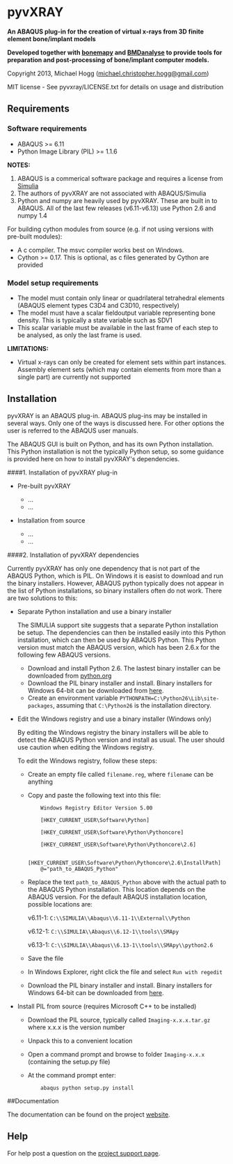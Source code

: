 # pyvXRAY

**An ABAQUS plug-in for the creation of virtual x-rays from 3D finite element bone/implant models**

**Developed together with [bonemapy](https://github.com/mhogg/bonemapy) and [BMDanalyse](https://github.com/mhogg/BMDanalyse) to provide tools for preparation and post-processing of bone/implant computer models.**

Copyright 2013, Michael Hogg (michael.christopher.hogg@gmail.com)

MIT license - See pyvxray/LICENSE.txt for details on usage and distribution

## Requirements

### Software requirements

* ABAQUS >= 6.11
* Python Image Library (PIL) >= 1.1.6

**NOTES:**

1.  ABAQUS is a commerical software package and requires a license from [Simulia](http://www.3ds.com/products-services/simulia/overview/)
2.  The authors of pyvXRAY are not associated with ABAQUS/Simulia 
3.  Python and numpy are heavily used by pyvXRAY. These are built in to ABAQUS. All of the last few releases (v6.11-v6.13) use Python 2.6 and numpy 1.4

For building cython modules from source (e.g. if not using versions with pre-built modules):
* A c compiler. The msvc compiler works best on Windows.
* Cython >= 0.17. This is optional, as c files generated by Cython are provided

### Model setup requirements

* The model must contain only linear or quadrilateral tetrahedral elements (ABAQUS element types C3D4 and C3D10, respectively)
* The model must have a scalar fieldoutput variable representing bone density. This is typically a state variable such as SDV1
* This scalar variable must be available in the last frame of each step to be analysed, as only the last frame is used.

**LIMITATIONS:**

* Virtual x-rays can only be created for element sets within part instances. Assembly element sets (which may contain elements from more than a single part) are currently not supported

## Installation

pyvXRAY is an ABAQUS plug-in. ABAQUS plug-ins may be installed in several ways. Only one of the ways is discussed here. For other options the user is referred to the ABAQUS user manuals.

The ABAQUS GUI is built on Python, and has its own Python installation. This Python installation is not the typically Python setup, so some guidance is provided here on how to install pyvXRAY's dependencies.

####1. Installation of pyvXRAY plug-in

* Pre-built pyvXRAY

  + ...
  + ... 

* Installation from source 

  + ...
  + ...

####2. Installation of pyvXRAY dependencies

Currently pyvXRAY has only one dependency that is not part of the ABAQUS Python, which is PIL. On Windows it is easist to download and run the binary installers. However, ABAQUS python typically does not appear in the list of Python installations, so binary installers often do not work. There are two solutions to this:

* Separate Python installation and use a binary installer

  The SIMULIA support site suggests that a separate Python installation be setup. The dependencies can then be installed easily into this Python installation, which can then be used by ABAQUS Python. This Python version must match the ABAQUS version, which has been 2.6.x for the following few ABAQUS versions. 

  + Download and install Python 2.6. The lastest binary installer can be downloaded from [python.org](http://www.python.org/download/releases/2.6.6/)
  + Download the PIL binary installer and install. Binary installers for Windows 64-bit can be downloaded from [here](http://www.lfd.uci.edu/~gohlke/pythonlibs/).
  + Create an environment variable `PYTHONPATH=C:\Python26\Lib\site-packages`, assuming that `C:\Python26` is the installation directory.

* Edit the Windows registry and use a binary installer (Windows only)

  By editing the Windows registry the binary installers will be able to detect the ABAQUS Python version and install as usual. The user should use caution when editing the Windows registry.

  To edit the Windows registry, follow these steps:

  + Create an empty file called `filename.reg`, where `filename` can be anything
  + Copy and paste the following text into this file:

            Windows Registry Editor Version 5.00

            [HKEY_CURRENT_USER\Software\Python]
 
            [HKEY_CURRENT_USER\Software\Python\Pythoncore]
 
            [HKEY_CURRENT_USER\Software\Python\Pythoncore\2.6]
 
            [HKEY_CURRENT_USER\Software\Python\Pythoncore\2.6\InstallPath]
            @="path_to_ABAQUS_Python"

  + Replace the text `path_to_ABAQUS_Python` above with the actual path to the ABAQUS Python installation. This location depends on the ABAQUS version. For the default ABAQUS installation location, possible locations are:

      v6.11-1: `C:\\SIMULIA\\Abaqus\\6.11-1\\External\\Python`
     
      v6.12-1: `C:\\SIMULIA\\Abaqus\\6.12-1\\tools\\SMApy`
     
      v6.13-1: `C:\\SIMULIA\\Abaqus\\6.13-1\\tools\\SMApy\\python2.6`

  + Save the file
  + In Windows Explorer, right click the file and select `Run with regedit`
  + Download the PIL binary installer and install. Binary installers for Windows 64-bit can be downloaded from [here](http://www.lfd.uci.edu/~gohlke/pythonlibs/).

* Install PIL from source (requires Microsoft C++ to be installed)

  + Download the PIL source, typically called `Imaging-x.x.x.tar.gz` where x.x.x is the version number
  + Unpack this to a convenient location
  + Open a command prompt and browse to folder `Imaging-x.x.x` (containing the setup.py file)
  + At the command prompt enter:

            abaqus python setup.py install

##Documentation

The documentation can be found on the project [website](https://code.google.com/p/pyvxray/).

## Help
 
For help post a question on the [project support page](https://groups.google.com/forum/#!forum/pyvxray).
